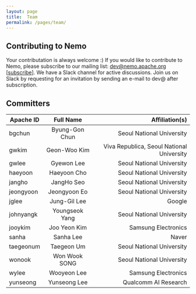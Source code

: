 ```yaml
---
layout: page
title:  Team
permalink: /pages/team/
---
```


## Contributing to Nemo
Your contributation is always welcome :)
If you would like to contribute to Nemo, please subscribe to our mailing list: dev@nemo.apache.org [[subscribe](mailto:dev@nemo.apache.org)].
We have a Slack channel for active discussions. Join us on Slack by requesting for an invitation by 
sending an e-mail to dev@ after subscription.

## Committers

| Apache ID | Full Name | Affiliation(s) |
| --- | :------: | -------------: |
| bgchun | Byung-Gon Chun | Seoul National University |
| gwkim | Geon-Woo Kim | Viva Republica, Seoul National University |
| gwlee | Gyewon Lee | Seoul National University |
| haeyoon | Haeyoon Cho | Seoul National University |
| jangho | JangHo Seo | Seoul National University |
| jeongyoon | Jeongyoon Eo | Seoul National University |
| jglee | Jung-Gil Lee | Google |
| johnyangk | Youngseok Yang | Seoul National University |
| jooykim | Joo Yeon Kim | Samsung Electronics |
| sanha | Sanha Lee | Naver |
| taegeonum | Taegeon Um | Seoul National University |
| wonook | Won Wook SONG | Seoul National University |
| wylee | Wooyeon Lee | Samsung Electronics |
| yunseong | Yunseong Lee | Qualcomm AI Research |

